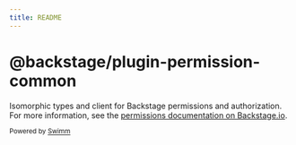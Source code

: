 ```yaml
---
title: README
---
```

# @backstage/plugin-permission-common

Isomorphic types and client for Backstage permissions and authorization. For more information, see the [permissions documentation on Backstage.io](https://backstage.io/docs/permissions/overview).

<SwmMeta version="3.0.0"><sup>Powered by [Swimm](https://app.swimm.io/)</sup></SwmMeta>
